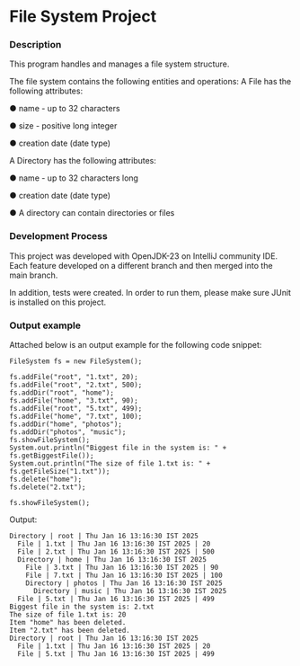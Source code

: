 # File System Project

### Description
This program handles and manages a file system structure.

The file system contains the following entities and operations:
A File has the following attributes:

  ● name - up to 32 characters 
  
  ● size - positive long integer
  
  ● creation date (date type)

A Directory has the following attributes:

  ● name - up to 32 characters long
  
  ● creation date (date type)
  
  ● A directory can contain directories or files
  

### Development Process
This project was developed with OpenJDK-23 on IntelliJ community IDE. 
Each feature developed on a different branch and then merged into the main branch.

In addition, tests were created. In order to run them, please make sure JUnit is installed on this project.

### Output example
Attached below is an output example for the following code snippet:
```
FileSystem fs = new FileSystem();

fs.addFile("root", "1.txt", 20);
fs.addFile("root", "2.txt", 500);
fs.addDir("root", "home");
fs.addFile("home", "3.txt", 90);
fs.addFile("root", "5.txt", 499);
fs.addFile("home", "7.txt", 100);
fs.addDir("home", "photos");
fs.addDir("photos", "music");
fs.showFileSystem();
System.out.println("Biggest file in the system is: " + fs.getBiggestFile());
System.out.println("The size of file 1.txt is: " + fs.getFileSize("1.txt"));
fs.delete("home");
fs.delete("2.txt");

fs.showFileSystem();
```
Output:
```
Directory | root | Thu Jan 16 13:16:30 IST 2025
  File | 1.txt | Thu Jan 16 13:16:30 IST 2025 | 20
  File | 2.txt | Thu Jan 16 13:16:30 IST 2025 | 500
  Directory | home | Thu Jan 16 13:16:30 IST 2025
    File | 3.txt | Thu Jan 16 13:16:30 IST 2025 | 90
    File | 7.txt | Thu Jan 16 13:16:30 IST 2025 | 100
    Directory | photos | Thu Jan 16 13:16:30 IST 2025
      Directory | music | Thu Jan 16 13:16:30 IST 2025
  File | 5.txt | Thu Jan 16 13:16:30 IST 2025 | 499
Biggest file in the system is: 2.txt
The size of file 1.txt is: 20
Item "home" has been deleted.
Item "2.txt" has been deleted.
Directory | root | Thu Jan 16 13:16:30 IST 2025
  File | 1.txt | Thu Jan 16 13:16:30 IST 2025 | 20
  File | 5.txt | Thu Jan 16 13:16:30 IST 2025 | 499
```

